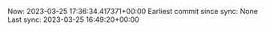 Now: 2023-03-25 17:36:34.417371+00:00 Earliest commit since sync: None Last sync: 2023-03-25 16:49:20+00:00
